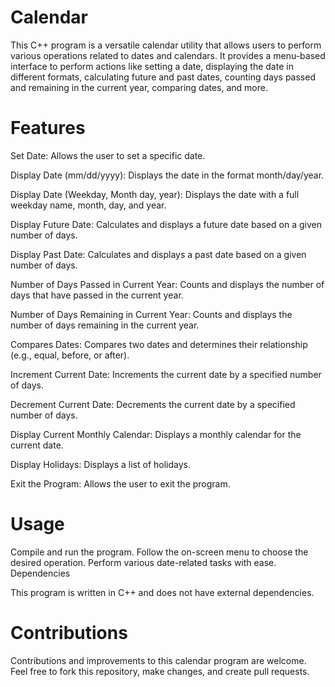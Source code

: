 # Calendar

This C++ program is a versatile calendar utility that allows users to perform various operations related to dates and calendars. It provides a menu-based interface to perform actions like setting a date, displaying the date in different formats, calculating future and past dates, counting days passed and remaining in the current year, comparing dates, and more.

# Features

Set Date: Allows the user to set a specific date.

Display Date (mm/dd/yyyy): Displays the date in the format month/day/year.

Display Date (Weekday, Month day, year): Displays the date with a full weekday name, month, day, and year.

Display Future Date: Calculates and displays a future date based on a given number of days.

Display Past Date: Calculates and displays a past date based on a given number of days.

Number of Days Passed in Current Year: Counts and displays the number of days that have passed in the current year.

Number of Days Remaining in Current Year: Counts and displays the number of days remaining in the current year.

Compares Dates: Compares two dates and determines their relationship (e.g., equal, before, or after).

Increment Current Date: Increments the current date by a specified number of days.

Decrement Current Date: Decrements the current date by a specified number of days.

Display Current Monthly Calendar: Displays a monthly calendar for the current date.

Display Holidays: Displays a list of holidays.

Exit the Program: Allows the user to exit the program.

# Usage

Compile and run the program.
Follow the on-screen menu to choose the desired operation.
Perform various date-related tasks with ease.
Dependencies

This program is written in C++ and does not have external dependencies.

# Contributions

Contributions and improvements to this calendar program are welcome. Feel free to fork this repository, make changes, and create pull requests.
